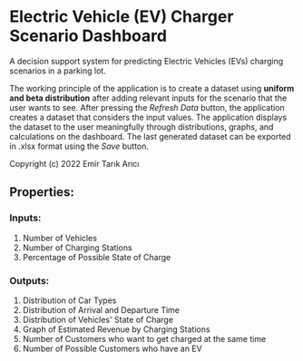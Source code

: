 # Electric Vehicle (EV) Charger Scenario Dashboard
A decision support system for predicting Electric Vehicles (EVs) charging scenarios in a parking lot.

The working principle of the application is to create a dataset using **uniform and beta distribution** after adding relevant inputs for the scenario that the user wants to see. After pressing the *Refresh Data* button, the application creates a dataset that considers the input values. The application displays the dataset to the user meaningfully through distributions, graphs, and calculations on the dashboard. The last generated dataset can be exported in .xlsx format using the *Save* button.

Copyright (c) 2022 Emir Tarık Arıcı

## Properties:
### Inputs:
1. Number of Vehicles
2. Number of Charging Stations
3. Percentage of Possible State of Charge
### Outputs:
1. Distribution of Car Types
2. Distribution of Arrival and Departure Time
3. Distribution of Vehicles' State of Charge
4. Graph of Estimated Revenue by Charging Stations
5. Number of Customers who want to get charged at the same time
6. Number of Possible Customers who have an EV
